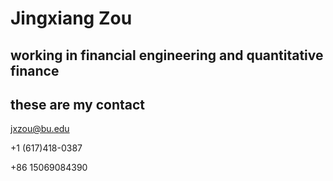 # Jingxiang Zou
## working in financial engineering and quantitative finance 
## these are my contact 

jxzou@bu.edu 

+1 (617)418-0387 

+86 15069084390 
